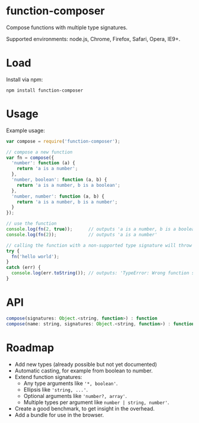 function-composer
=================

Compose functions with multiple type signatures.

Supported environments: node.js, Chrome, Firefox, Safari, Opera, IE9+.

# Load

Install via npm:

    npm install function-composer


# Usage

Example usage:

```js
var compose = require('function-composer');

// compose a new function
var fn = compose({
  'number': function (a) {
    return 'a is a number';
  },
  'number, boolean': function (a, b) {
    return 'a is a number, b is a boolean';
  },
  'number, number': function (a, b) {
    return 'a is a number, b is a number';
  }
});

// use the function
console.log(fn(2, true));      // outputs 'a is a number, b is a boolean'
console.log(fn(2));            // outputs 'a is a number'

// calling the function with a non-supported type signature will throw an error
try {
  fn('hello world');
}
catch (err) {
  console.log(err.toString()); // outputs: 'TypeError: Wrong function signature'
}
```

# API

```js
compose(signatures: Object.<string, function>) : function
compose(name: string, signatures: Object.<string, function>) : function
```


# Roadmap

- Add new types (already possible but not yet documented)
- Automatic casting, for example from boolean to number.
- Extend function signatures:
  - Any type arguments like `'*, boolean'`.
  - Ellipsis like `'string, ...'`.
  - Optional arguments like `'number?, array'`.
  - Multiple types per argument like `number | string, number'`.
- Create a good benchmark, to get insight in the overhead.
- Add a bundle for use in the browser.
